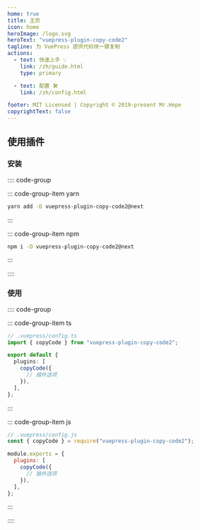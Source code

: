 ```yaml
---
home: true
title: 主页
icon: home
heroImage: /logo.svg
heroText: "vuepress-plugin-copy-code2"
tagline: 为 VuePress 提供代码块一键复制
actions:
  - text: 快速上手 💡
    link: /zh/guide.html
    type: primary

  - text: 配置 🛠
    link: /zh/config.html

footer: MIT Licensed | Copyright © 2019-present Mr.Hope
copyrightText: false
---
```


## 使用插件

### 安装

:::: code-group

::: code-group-item yarn

```bash
yarn add -D vuepress-plugin-copy-code2@next
```

:::

::: code-group-item npm

```bash
npm i -D vuepress-plugin-copy-code2@next
```

:::

::::

### 使用

:::: code-group

::: code-group-item ts

```ts
// .vuepress/config.ts
import { copyCode } from "vuepress-plugin-copy-code2";

export default {
  plugins: [
    copyCode({
      // 插件选项
    }),
  ],
};
```

:::

::: code-group-item js

```js
// .vuepress/config.js
const { copyCode } = require("vuepress-plugin-copy-code2");

module.exports = {
  plugins: [
    copyCode({
      // 插件选项
    }),
  ],
};
```

:::

::::
